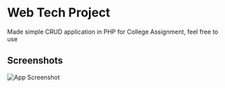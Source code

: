 # Web Tech Project 

Made simple CRUD application in PHP for College Assignment, feel free to use

## Screenshots

![App Screenshot]()

